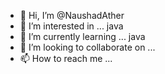 - 👋 Hi, I’m @NaushadAther
- 👀 I’m interested in ... java
- 🌱 I’m currently learning ... java
- 💞️ I’m looking to collaborate on ...
- 📫 How to reach me ...

<!---
NaushadAther/NaushadAther is a ✨ special ✨ repository because its `README.md` (this file) appears on your GitHub profile.
You can click the Preview link to take a look at your changes.
--->

